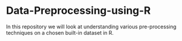 # Data-Preprocessing-using-R
In this repository we will look at understanding various pre-processing techniques on a chosen built-in dataset in R.


